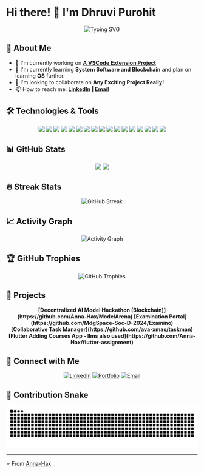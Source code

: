 # Hi there! 👋 I'm Dhruvi Purohit

<div align="center">
  <img src="https://readme-typing-svg.herokuapp.com?font=Fira+Code&pause=1000&color=2196F3&center=true&vCenter=true&width=435&lines=Full+Stack+Developer;Open+Source+Enthusiast;Always+Learning+New+Things" alt="Typing SVG" />
</div>

## 🚀 About Me

- 🔭 I'm currently working on **[A VSCode Extension Project](https://github.com/mdgspace/GhostDev)**
- 🌱 I'm currently learning **System Software and Blockchain** and plan on learning **OS** further.
- 👯 I'm looking to collaborate on **Any Exciting Project Really!**
- 📫 How to reach me: **[LinkedIn](https://www.linkedin.com/in/dhruvi-purohit-968774334/) | [Email](mailto:dhruvi.purohit06@gmail.com)**

## 🛠️ Technologies & Tools

<div align="center">

  <img src="https://img.shields.io/badge/-Python-3776AB?style=for-the-badge&logo=python&logoColor=white"/>
  <img src="https://img.shields.io/badge/-Go-00ADD8?style=for-the-badge&logo=go&logoColor=white"/>
  <img src="https://img.shields.io/badge/-Dart-0175C2?style=for-the-badge&logo=dart&logoColor=white"/>
  <img src="https://img.shields.io/badge/-JavaScript-F7DF1E?style=for-the-badge&logo=javascript&logoColor=black"/>
  <img src="https://img.shields.io/badge/-TypeScript-3178C6?style=for-the-badge&logo=typescript&logoColor=white"/>
  <img src="https://img.shields.io/badge/-C++-00599C?style=for-the-badge&logo=c%2B%2B&logoColor=white"/>

  <!-- Frameworks / Libraries -->
  <img src="https://img.shields.io/badge/-Flutter-02569B?style=for-the-badge&logo=flutter&logoColor=white"/>
  <img src="https://img.shields.io/badge/-Django-092E20?style=for-the-badge&logo=django&logoColor=white"/>
  <img src="https://img.shields.io/badge/-Firebase-FFCA28?style=for-the-badge&logo=firebase&logoColor=black"/>
  <img src="https://img.shields.io/badge/-React-20232A?style=for-the-badge&logo=react&logoColor=61DAFB"/>
  <img src="https://img.shields.io/badge/-FastAPI-009688?style=for-the-badge&logo=fastapi&logoColor=white"/>
  <img src="https://img.shields.io/badge/-Node.js-339933?style=for-the-badge&logo=nodedotjs&logoColor=white"/>

  <!-- ML / AI -->
  <img src="https://img.shields.io/badge/-OpenCV-5C3EE8?style=for-the-badge&logo=opencv&logoColor=white"/>


  <!-- DevOps / Systems -->
  <img src="https://img.shields.io/badge/-Linux-FCC624?style=for-the-badge&logo=linux&logoColor=black"/>
  <img src="https://img.shields.io/badge/-Git-F05032?style=for-the-badge&logo=git&logoColor=white"/>
  <img src="https://img.shields.io/badge/-Docker-2496ED?style=for-the-badge&logo=docker&logoColor=white"/>
  <img src="https://img.shields.io/badge/-Bash-4EAA25?style=for-the-badge&logo=gnu-bash&logoColor=white"/>

</div>

## 📊 GitHub Stats

<div align="center">
  <img height="180em" src="https://github-readme-stats.vercel.app/api?username=Anna-Hax&show_icons=true&theme=tokyonight&include_all_commits=true&count_private=true"/>
  <img height="180em" src="https://github-readme-stats.vercel.app/api/top-langs/?username=Anna-Hax&layout=compact&langs_count=8&theme=tokyonight"/>
</div>

## 🔥 Streak Stats

<div align="center">
  <img src="https://github-readme-streak-stats.herokuapp.com/?user=Anna-Hax&theme=tokyonight" alt="GitHub Streak" />
</div>

## 📈 Activity Graph

<div align="center">
  <img src="https://github-readme-activity-graph.vercel.app/graph?username=Anna-Hax&theme=tokyo-night&hide_border=true" alt="Activity Graph" />
</div>

## 🏆 GitHub Trophies

<div align="center">
  <img src="https://github-profile-trophy.vercel.app/?username=Anna-Hax&theme=tokyonight&no-frame=true&no-bg=false&margin-w=4" alt="GitHub Trophies" />
</div>


## 📌 Projects
<div align="center">
<b> [Decentralized AI Model Hackathon (Blockchain)](https://github.com/Anna-Hax/ModelArena) </b>
<b> [Examination Portal](https://github.com/MdgSpace-Soc-D-2024/Examino) </b> <br>
<b> [Collaborative Task Manager](https://github.com/ava-xmas/taskman) </b> <br>
<b> [Flutter Adding Courses App - llms also used](https://github.com/Anna-Hax/flutter-assignment) </b>

</div>


## 🤝 Connect with Me

<div align="center">

[![LinkedIn](https://img.shields.io/badge/-LinkedIn-0077B5?style=for-the-badge&logo=linkedin&logoColor=white)](https://linkedin.com/in/dhruvi-purohit-968774334/)
[![Portfolio](https://img.shields.io/badge/-Portfolio-000000?style=for-the-badge&logo=vercel&logoColor=white)](https://portfolio-dhruvi.netlify.app/)
[![Email](https://img.shields.io/badge/-Email-D14836?style=for-the-badge&logo=gmail&logoColor=white)](mailto:dhruvi.purohit06@gmail.com)

</div>


## 🐍 Contribution Snake

<div align="center">
  <img src="https://raw.githubusercontent.com/Anna-Hax/Anna-Hax/output/github-contribution-grid-snake.svg" alt="Snake animation" />
</div>

---


⭐️ From [Anna-Hax](https://github.com/Anna-Hax)

